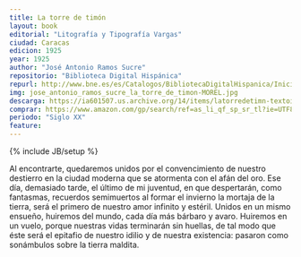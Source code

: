 ```yaml
---
title: La torre de timón
layout: book
editorial: "Litografía y Tipografía Vargas"
ciudad: Caracas
edicion: 1925
year: 1925
author: "José Antonio Ramos Sucre"
repositorio: "Biblioteca Digital Hispánica"
repurl: http://www.bne.es/es/Catalogos/BibliotecaDigitalHispanica/Inicio/index.html
img: jose_antonio_ramos_sucre_la_torre_de_timon-MOREL.jpg
descarga: https://ia601507.us.archive.org/14/items/latorredetimn-textoimpreso/LatorredetimnTextoimpreso.pdf
comprar: https://www.amazon.com/gp/search/ref=as_li_qf_sp_sr_tl?ie=UTF8&tag=morelcoop-20&keywords=jose antonio ramos sucre&index=aps&camp=1789&creative=9325&linkCode=ur2&linkId=6f6e63325b571cdb210f31ac004c3b0d
periodo: "Siglo XX"
feature: 
---
```

{% include JB/setup %}

Al encontrarte, quedaremos unidos por el convencimiento de nuestro destierro en la ciudad moderna que se atormenta con el afán del oro. Ese día, demasiado tarde, el último de mi juventud, en que despertarán, como fantasmas, recuerdos semimuertos al formar el invierno la mortaja de la tierra, será el primero de nuestro amor infinito y estéril. Unidos en un mismo ensueño, huiremos del mundo, cada día más bárbaro y avaro. Huiremos en un vuelo, porque nuestras vidas terminarán sin huellas, de tal modo que éste será el epitafio de nuestro idilio y de nuestra existencia: pasaron como sonámbulos sobre la tierra maldita.
